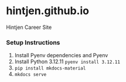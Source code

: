 # hintjen.github.io

Hintjen Career Site

### Setup Instructions
1. Install Pyenv dependencies and Pyenv 
2. Install Python 3.12.11 `pyenv install 3.12.11`
3. `pip install mkdocs-material`
4. `mkdocs serve`


